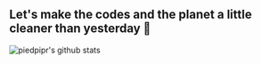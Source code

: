 ## Let's make the codes and the planet a little cleaner than yesterday 👋
![piedpipr's github stats](https://github-readme-stats.vercel.app/api?username=piedpipr&count_private=true)


<!--
**piedpipr/piedpipr** is a ✨ _special_ ✨ repository because its `README.md` (this file) appears on your GitHub profile.

Here are some ideas to get you started:

- 🔭 I’m currently working on ...
- 🌱 I’m currently learning ...
- 👯 I’m looking to collaborate on ...
- 🤔 I’m looking for help with ...
- 💬 Ask me about ...
- 📫 How to reach me: ...
- 😄 Pronouns: ...
- ⚡ Fun fact: ...
-->

